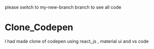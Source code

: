 please switch to my-new-branch branch to see all code
 
 # Clone_Codepen
I had made clone of codepen using react_js , material ui and vs code

